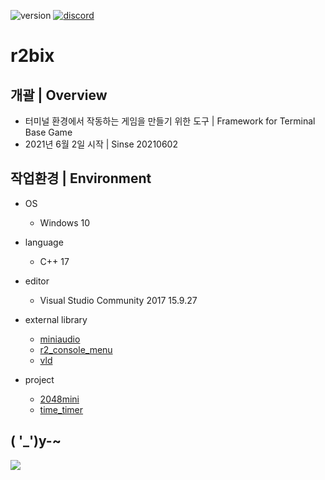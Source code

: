 <p align="left">
  <img src="https://img.shields.io/badge/version-0.0.1-green" alt="version">
  <a href="https://discord.gg/VSpW9FUSxX"><img src="https://img.shields.io/badge/Discord-R2Road-orange" alt="discord"></a>
</p>

# r2bix

## 개괄 | Overview
- 터미널 환경에서 작동하는 게임을 만들기 위한 도구 | Framework for Terminal Base Game
- 2021년 6월 2일 시작 | Sinse 20210602


## 작업환경 | Environment
- OS
  - Windows 10

- language
  - C++ 17

- editor
  - Visual Studio Community 2017 15.9.27

- external library
  - [miniaudio]( https://miniaud.io/index.html )
  - [r2_console_menu]( https://github.com/R2Road/r2_console_menu )
  - [vld]( https://kinddragon.github.io/vld/ )
  
- project
  - [2048mini]( https://github.com/R2Road/2048mini )
  - [time_timer]( https://github.com/R2Road/time_timer )


## ( '_')y-~
<p float:left;">
<img src="https://github.com/R2Road/r2bix_console_framework/blob/main/wiki/20220313_texture_frame_animation_01.gif"></img>
</p>
